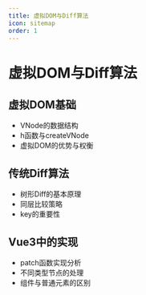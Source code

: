 ```yaml
---
title: 虚拟DOM与Diff算法
icon: sitemap
order: 1
---
```


# 虚拟DOM与Diff算法

## 虚拟DOM基础
- VNode的数据结构
- h函数与createVNode
- 虚拟DOM的优势与权衡

## 传统Diff算法
- 树形Diff的基本原理
- 同层比较策略
- key的重要性

## Vue3中的实现
- patch函数实现分析
- 不同类型节点的处理
- 组件与普通元素的区别
